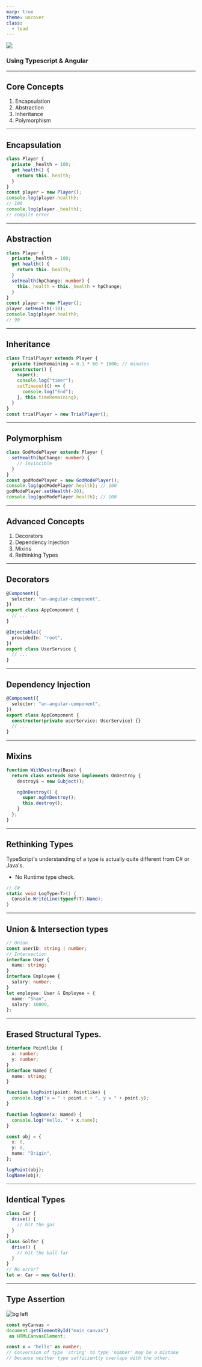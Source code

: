 ```yaml
---
marp: true
theme: uncover
class:
  - lead
---
```


![](https://miro.medium.com/max/500/1*-dmHYcAiphpWe6m0pcd-AA.png)

### Using Typescript & Angular

---

## Core Concepts

1. Encapsulation
2. Abstraction
3. Inheritance
4. Polymorphism

---

## Encapsulation

```typescript
class Player {
  private _health = 100;
  get health() {
    return this._health;
  }
}
const player = new Player();
console.log(player.health);
// 100
console.log(player._health);
// compile error
```

---

## Abstraction

```typescript
class Player {
  private _health = 100;
  get health() {
    return this._health;
  }
  setHealth(hpChange: number) {
    this._health = this._health + hpChange;
  }
}
const player = new Player();
player.setHealth(-10);
console.log(player.health);
// 90
```

---

## Inheritance

```typescript
class TrialPlayer extends Player {
  private timeRemaining = 0.1 * 60 * 1000; // minutes
  constructor() {
    super();
    console.log("timer");
    setTimeout(() => {
      console.log("End");
    }, this.timeRemaining);
  }
}
const trialPlayer = new TrialPlayer();
```

---

## Polymorphism

```typescript
class GodModePlayer extends Player {
  setHealth(hpChange: number) {
    // Invincible
  }
}
const godModePlayer = new GodModePlayer();
console.log(godModePlayer.health); // 100
godModePlayer.setHealth(-20);
console.log(godModePlayer.health); // 100
```

---

## Advanced Concepts

1. Decorators
2. Dependency Injection
3. Mixins
4. Rethinking Types

---

## Decorators

```typescript
@Component({
  selector: "an-angular-component",
})
export class AppComponent {
  // ...
}
```

```typescript
@Injectable({
  providedIn: "root",
})
export class UserService {
  // ...
}
```

---

## Dependency Injection

```typescript
@Component({
  selector: "an-angular-component",
})
export class AppComponent {
  constructor(private userService: UserService) {}
  // ...
}
```

---

## Mixins

```typescript
function WithDestroy(Base) {
  return class extends Base implements OnDestroy {
    destroy$ = new Subject();

    ngOnDestroy() {
      super.ngOnDestroy();
      this.destroy();
    }
  };
}
```

---

## Rethinking Types

TypeScript's understanding of a type is actually quite different from C# or Java's.

- No Runtime type check.

```c#
// C#
static void LogType<T>() {
  Console.WriteLine(typeof(T).Name);
}
```

---

## Union & Intersection types

```typescript
// Union
const userID: string | number;
// Intersection
interface User {
  name: string;
}
interface Employee {
  salary: number;
}
let employee: User & Employee = {
  name: "Shan",
  salary: 10000,
};
```

---

## Erased Structural Types.

```typescript
interface Pointlike {
  x: number;
  y: number;
}
interface Named {
  name: string;
}

function logPoint(point: Pointlike) {
  console.log("x = " + point.x + ", y = " + point.y);
}

function logName(x: Named) {
  console.log("Hello, " + x.name);
}

const obj = {
  x: 0,
  y: 0,
  name: "Origin",
};

logPoint(obj);
logName(obj);
```

---

## Identical Types

```typescript
class Car {
  drive() {
    // hit the gas
  }
}
class Golfer {
  drive() {
    // hit the ball far
  }
}
// No error?
let w: Car = new Golfer();
```

---

## Type Assertion

![bg left](https://img.devrant.com/devrant/rant/r_3015646_HZCi4.jpg)

```typescript
const myCanvas =
document.getElementById("main_canvas")
 as HTMLCanvasElement;

const x = "hello" as number;
// Conversion of type 'string' to type 'number' may be a mistake
// because neither type sufficiently overlaps with the other.

```

<style>
    :root {
    --color-background: #0f0;
    --color-foreground: #fff;
    --color-background-code: #00000088;
    --color-highlight: #f00;
    --color-dimmed: #f00;
  }
  section{
    background-image: url('https://images.unsplash.com/photo-1620641788421-7a1c342ea42e?ixlib=rb-4.0.3&ixid=MnwxMjA3fDB8MHxwaG90by1wYWdlfHx8fGVufDB8fHx8&auto=format&fit=crop&w=2748&q=80');
  }
</style>

